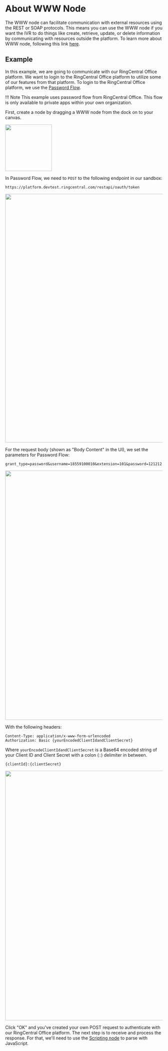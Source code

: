 # About WWW Node

The WWW node can facilitate communication with external resources using the REST or SOAP protocols. This means you can use the WWW node if you want the IVR to do things like create, retrieve, update, or delete information by communicating with resources outside the platform. To learn more about WWW node, following this link [here](https://support.ringcentral.com/engagevoice/admin/voice-admin-use-www-node.html).

## Example
In this example, we are going to communicate with our RingCentral Office platform. We want to login to the RingCentral Office platform to utilize some of our features from that platform. To login to the RingCentral Office platform, we use the [Password Flow](https://developers.ringcentral.com/guide/authentication/password-flow).

!!! Note
    This example uses password flow from RingCentral Office. This flow is only available to private apps within your own organization.

First, create a node by dragging a WWW node from the dock on to your canvas.

<img class="img-fluid" width="149" src="../../../images/ivr-www-node.png">

In Password Flow, we need to `POST` to the following endpoint in our sandbox:

`https://platform.devtest.ringcentral.com/restapi/oauth/token`

<img class="img-fluid" width="796" src="../../../images/ivr-www-properties-post.png">

For the request body (shown as "Body Content" in the UI), we set the parameters for Password Flow:

`grant_type=password&username=18559100010&extension=101&password=121212`

<img class="img-fluid" width="798" src="../../../images/ivr-www-properties-body.png">

With the following headers:

```http
Content-Type: application/x-www-form-urlencoded
Authorization: Basic {yourEncodedClientIdandClientSecret}
```

Where `yourEncodeClientIdandClientSecret` is a Base64 encoded string of your Client ID and Client Secret with a colon (`:`) delimiter in between.

`{clientId}:{clientSecret}`

<img class="img-fluid" width="799" src="../../../images/ivr-www-properties-headers.png">

Click "OK" and you've created your own POST request to authenticate with our RingCentral Office platform. The next step is to receive and process the response. For that, we'll need to use the [Scripting node](scripting-node.md) to parse with JavaScript.
